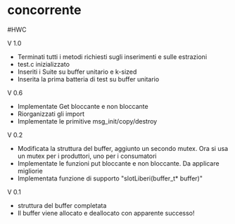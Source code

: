 # concorrente
#HWC

V 1.0
- Terminati tutti i metodi richiesti sugli inserimenti e sulle estrazioni
- test.c inizializzato
- Inseriti i Suite su buffer unitario e k-sized
- Inserita la prima batteria di test su buffer unitario

V 0.6
- Implementate Get bloccante e non bloccante
- Riorganizzati gli import
- Implementate le primitive msg_init/copy/destroy

V 0.2
- Modificata la struttura del buffer, aggiunto un secondo mutex. Ora si usa un mutex per i produttori, uno per i consumatori
- Implementate le funzioni put bloccante e non bloccante. Da applicare migliorie
- Implementata funzione di supporto "slotLiberi(buffer_t* buffer)"

V 0.1
- struttura del buffer completata
- Il buffer viene allocato e deallocato con apparente successo!
